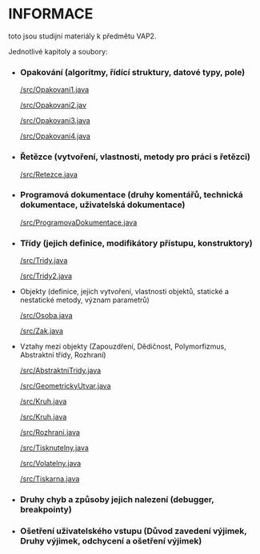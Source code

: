 # INFORMACE

toto jsou studijní materiály k předmětu VAP2.

Jednotlivé kapitoly a soubory:

- ### Opakování (algoritmy, řídící struktury, datové typy,  pole)

    [/src/Opakovani1.java](./src/Opakovani1.java)

    [/src/Opakovani2.jav](./src/Opakovani2.java)

    [/src/Opakovani3.java](./src/Opakovani3.java)

    [/src/Opakovani4.java](./src/Opakovani4.java)

- ### Řetězce (vytvoření, vlastnosti, metody pro práci s řetězci)

    [/src/Retezce.java](./src/Retezce.java)

- ### Programová dokumentace (druhy komentářů, technická dokumentace, uživatelská dokumentace)

    [/src/ProgramovaDokumentace.java](./src/ProgramovaDokumentace.java)

- ### Třídy (jejich definice, modifikátory přístupu, konstruktory)

    [/src/Tridy.java](./src/Tridy.java)

    [/src/Tridy2.java](./src/Tridy.java)

- Objekty (definice, jejich vytvoření, vlastnosti objektů, statické a nestatické metody, význam parametrů)

    [/src/Osoba.java](./src/Osoba.java)

    [/src/Zak.java](./src/Zak.java)

- Vztahy mezi objekty
   (Zapouzdření, Dědičnost, Polymorfizmus, Abstraktní třídy, Rozhraní)

    [/src/AbstraktniTridy.java](./src/AbstraktniTridy.java)

    [/src/GeometrickyUtvar.java](./src/GeometrickyUtvar.java)

    [/src/Kruh.java](./src/Kruh.java)

    [/src/Kruh.java](./src/Kruh.java)

    [/src/Rozhrani.java](./src/Rozhrani.java)

    [/src/Tisknutelny.java](./src/Tisknutelny.java)

    [/src/Volatelny.java](./src/Volatelny.java)

    [/src/Tiskarna.java](./src/Tiskarna.java)

- ### Druhy chyb a způsoby jejich nalezení (debugger, breakpointy)
- ### Ošetření uživatelského vstupu (Důvod zavedení výjimek, Druhy výjimek, odchycení a ošetření výjimek)

